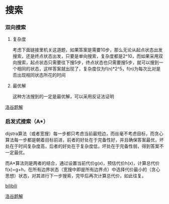 # 搜索

### 双向搜索

1. 复杂度

   考虑下面链接里机关这道题，如果答案是需要10步，那么无论从起点状态出发搜索，还是终点状态出发，只要是单向搜索，复杂度都是2^10，而如果采用双向搜索，起点状态只需要往下搜5步，终点状态也只需要搜5步，就可以搜到一个相同的状态，这样答案就出现了，复杂度仅为f(n)*2^5，f(n)为每次比对是否出现相同状态所花的时间

2. 最优解

   这种方法搜到的一定是最优解，可以采用反证法证明

[洛谷题解](https://www.luogu.com.cn/blog/chinaxjh/solution-p5507)

### 启发式搜索（A*）

dijstra算法（或者宽搜）每一步都只考虑当前最短边，而丝毫不考虑目标，而贪心算法每一步都是朝着目标前进，前者的好处在于完备性好，并且确保答案最优，坏处在于时间复杂度高，后者的好处在于复杂度低，坏处在于完备性弱，得到答案不一定最优。

而A*算法则是两者的结合，通过设置当前代价g(x)，预估代价h(x)，计算总代价f(x)=g+h，在所有边界状态（宽搜中即是所有边界点）中选择代价最小的（贪心思想）状态，对其进行下一步搜索，完毕后再次计算总代价，如此往复。

[bilibili](https://www.bilibili.com/video/BV1bv411y79P?from=search&seid=761544193193939429&spm_id_from=333.337.0.0)

[洛谷题解](https://www.luogu.com.cn/blog/tyno11/solution-p5507)


